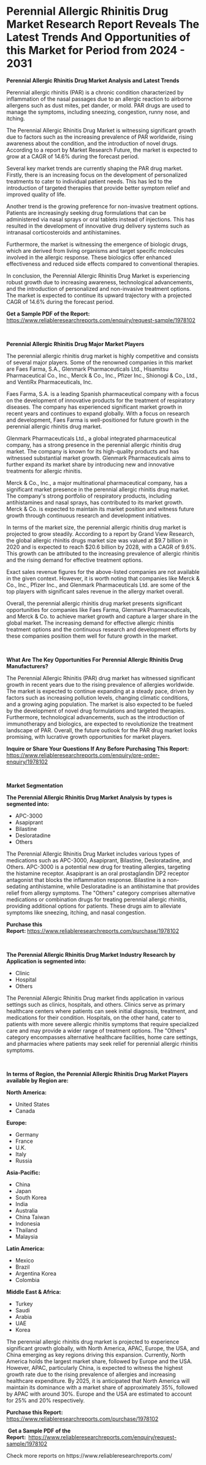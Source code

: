 <p><h1>Perennial Allergic Rhinitis Drug Market Research Report Reveals The Latest Trends And Opportunities of this Market for Period from 2024 - 2031</h1></p><p><strong>Perennial Allergic Rhinitis Drug Market Analysis and Latest Trends</strong></p>
<p><p>Perennial allergic rhinitis (PAR) is a chronic condition characterized by inflammation of the nasal passages due to an allergic reaction to airborne allergens such as dust mites, pet dander, or mold. PAR drugs are used to manage the symptoms, including sneezing, congestion, runny nose, and itching.</p><p>The Perennial Allergic Rhinitis Drug Market is witnessing significant growth due to factors such as the increasing prevalence of PAR worldwide, rising awareness about the condition, and the introduction of novel drugs. According to a report by Market Research Future, the market is expected to grow at a CAGR of 14.6% during the forecast period.</p><p>Several key market trends are currently shaping the PAR drug market. Firstly, there is an increasing focus on the development of personalized treatments to cater to individual patient needs. This has led to the introduction of targeted therapies that provide better symptom relief and improved quality of life.</p><p>Another trend is the growing preference for non-invasive treatment options. Patients are increasingly seeking drug formulations that can be administered via nasal sprays or oral tablets instead of injections. This has resulted in the development of innovative drug delivery systems such as intranasal corticosteroids and antihistamines.</p><p>Furthermore, the market is witnessing the emergence of biologic drugs, which are derived from living organisms and target specific molecules involved in the allergic response. These biologics offer enhanced effectiveness and reduced side effects compared to conventional therapies.</p><p>In conclusion, the Perennial Allergic Rhinitis Drug Market is experiencing robust growth due to increasing awareness, technological advancements, and the introduction of personalized and non-invasive treatment options. The market is expected to continue its upward trajectory with a projected CAGR of 14.6% during the forecast period.</p></p>
<p><strong>Get a Sample PDF of the Report:&nbsp;</strong> <a href="https://www.reliableresearchreports.com/enquiry/request-sample/1978102">https://www.reliableresearchreports.com/enquiry/request-sample/1978102</a></p>
<p>&nbsp;</p>
<p><strong>Perennial Allergic Rhinitis Drug Major Market Players</strong></p>
<p><p>The perennial allergic rhinitis drug market is highly competitive and consists of several major players. Some of the renowned companies in this market are Faes Farma, S.A., Glenmark Pharmaceuticals Ltd., Hisamitsu Pharmaceutical Co., Inc., Merck & Co., Inc., Pfizer Inc., Shionogi & Co., Ltd., and VentiRx Pharmaceuticals, Inc.</p><p>Faes Farma, S.A. is a leading Spanish pharmaceutical company with a focus on the development of innovative products for the treatment of respiratory diseases. The company has experienced significant market growth in recent years and continues to expand globally. With a focus on research and development, Faes Farma is well-positioned for future growth in the perennial allergic rhinitis drug market.</p><p>Glenmark Pharmaceuticals Ltd., a global integrated pharmaceutical company, has a strong presence in the perennial allergic rhinitis drug market. The company is known for its high-quality products and has witnessed substantial market growth. Glenmark Pharmaceuticals aims to further expand its market share by introducing new and innovative treatments for allergic rhinitis.</p><p>Merck & Co., Inc., a major multinational pharmaceutical company, has a significant market presence in the perennial allergic rhinitis drug market. The company's strong portfolio of respiratory products, including antihistamines and nasal sprays, has contributed to its market growth. Merck & Co. is expected to maintain its market position and witness future growth through continuous research and development initiatives.</p><p>In terms of the market size, the perennial allergic rhinitis drug market is projected to grow steadily. According to a report by Grand View Research, the global allergic rhinitis drugs market size was valued at $9.7 billion in 2020 and is expected to reach $20.6 billion by 2028, with a CAGR of 9.6%. This growth can be attributed to the increasing prevalence of allergic rhinitis and the rising demand for effective treatment options.</p><p>Exact sales revenue figures for the above-listed companies are not available in the given context. However, it is worth noting that companies like Merck & Co., Inc., Pfizer Inc., and Glenmark Pharmaceuticals Ltd. are some of the top players with significant sales revenue in the allergy market overall.</p><p>Overall, the perennial allergic rhinitis drug market presents significant opportunities for companies like Faes Farma, Glenmark Pharmaceuticals, and Merck & Co. to achieve market growth and capture a larger share in the global market. The increasing demand for effective allergic rhinitis treatment options and the continuous research and development efforts by these companies position them well for future growth in the market.</p></p>
<p>&nbsp;</p>
<p><strong>What Are The Key Opportunities For Perennial Allergic Rhinitis Drug Manufacturers?</strong></p>
<p><p>The Perennial Allergic Rhinitis (PAR) drug market has witnessed significant growth in recent years due to the rising prevalence of allergies worldwide. The market is expected to continue expanding at a steady pace, driven by factors such as increasing pollution levels, changing climatic conditions, and a growing aging population. The market is also expected to be fueled by the development of novel drug formulations and targeted therapies. Furthermore, technological advancements, such as the introduction of immunotherapy and biologics, are expected to revolutionize the treatment landscape of PAR. Overall, the future outlook for the PAR drug market looks promising, with lucrative growth opportunities for market players.</p></p>
<p><strong>Inquire or Share Your Questions If Any Before Purchasing This Report:</strong> <a href="https://www.reliableresearchreports.com/enquiry/pre-order-enquiry/1978102">https://www.reliableresearchreports.com/enquiry/pre-order-enquiry/1978102</a></p>
<p>&nbsp;</p>
<p><strong>Market Segmentation</strong></p>
<p><strong>The Perennial Allergic Rhinitis Drug Market Analysis by types is segmented into:</strong></p>
<p><ul><li>APC-3000</li><li>Asapiprant</li><li>Bilastine</li><li>Desloratadine</li><li>Others</li></ul></p>
<p><p>The Perennial Allergic Rhinitis Drug Market includes various types of medications such as APC-3000, Asapiprant, Bilastine, Desloratadine, and Others. APC-3000 is a potential new drug for treating allergies, targeting the histamine receptor. Asapiprant is an oral prostaglandin DP2 receptor antagonist that blocks the inflammation response. Bilastine is a non-sedating antihistamine, while Desloratadine is an antihistamine that provides relief from allergy symptoms. The "Others" category comprises alternative medications or combination drugs for treating perennial allergic rhinitis, providing additional options for patients. These drugs aim to alleviate symptoms like sneezing, itching, and nasal congestion.</p></p>
<p><strong>Purchase this Report:&nbsp;</strong><a href="https://www.reliableresearchreports.com/purchase/1978102">https://www.reliableresearchreports.com/purchase/1978102</a></p>
<p>&nbsp;</p>
<p><strong>The Perennial Allergic Rhinitis Drug Market Industry Research by Application is segmented into:</strong></p>
<p><ul><li>Clinic</li><li>Hospital</li><li>Others</li></ul></p>
<p><p>The Perennial Allergic Rhinitis Drug market finds application in various settings such as clinics, hospitals, and others. Clinics serve as primary healthcare centers where patients can seek initial diagnosis, treatment, and medications for their condition. Hospitals, on the other hand, cater to patients with more severe allergic rhinitis symptoms that require specialized care and may provide a wider range of treatment options. The "Others" category encompasses alternative healthcare facilities, home care settings, and pharmacies where patients may seek relief for perennial allergic rhinitis symptoms.</p></p>
<p>&nbsp;</p>
<p><strong>In terms of Region, the Perennial Allergic Rhinitis Drug Market Players available by Region are:</strong></p>
<p>
    <p> <strong> North America: </strong>
        <ul>
            <li>United States</li>
            <li>Canada</li>
        </ul>
        </p> 
    <p> <strong> Europe: </strong>
        <ul>
            <li>Germany</li>
            <li>France</li>
            <li>U.K.</li>
            <li>Italy</li>
            <li>Russia</li>
        </ul>
        </p> 
    <p> <strong> Asia-Pacific: </strong>
        <ul>
            <li>China</li>
            <li>Japan</li>
            <li>South Korea</li>
            <li>India</li>
            <li>Australia</li>
            <li>China Taiwan</li>
            <li>Indonesia</li>
            <li>Thailand</li>
            <li>Malaysia</li>
        </ul>
        </p> 
    <p> <strong> Latin America: </strong>
        <ul>
            <li>Mexico</li>
            <li>Brazil</li>
            <li>Argentina Korea</li>
            <li>Colombia</li>
        </ul>
        </p> 
    <p> <strong> Middle East & Africa: </strong>
        <ul>
            <li>Turkey</li>
            <li>Saudi</li>
            <li>Arabia</li>
            <li>UAE</li>
            <li>Korea</li>
        </ul>
    </p>
    </p>
<p><p>The perennial allergic rhinitis drug market is projected to experience significant growth globally, with North America, APAC, Europe, the USA, and China emerging as key regions driving this expansion. Currently, North America holds the largest market share, followed by Europe and the USA. However, APAC, particularly China, is expected to witness the highest growth rate due to the rising prevalence of allergies and increasing healthcare expenditure. By 2025, it is anticipated that North America will maintain its dominance with a market share of approximately 35%, followed by APAC with around 30%. Europe and the USA are estimated to account for 25% and 20% respectively.</p></p>
<p><strong>Purchase this Report: </strong><a href="https://www.reliableresearchreports.com/purchase/1978102">https://www.reliableresearchreports.com/purchase/1978102</a></p>
<p>&nbsp;<strong>Get a Sample PDF of the Report:&nbsp;&nbsp;</strong><a href="https://www.reliableresearchreports.com/enquiry/request-sample/1978102">https://www.reliableresearchreports.com/enquiry/request-sample/1978102</a></p>
<p><strong></strong></p>
<p>Check more reports on https://www.reliableresearchreports.com/</p>